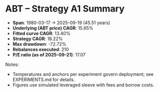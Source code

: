 # ABT – Strategy A1 Summary

- **Span**: 1980-03-17 → 2025-09-19 (45.51 years)
- **Underlying (ABT price) CAGR**: 15.65%
- **Fitted curve CAGR**: 13.40%
- **Strategy CAGR**: 18.22%
- **Max drawdown**: -72.72%
- **Rebalances executed**: 210
- **P/E ratio (as of 2025-09-21)**: 17.07

Notes:

- Temperatures and anchors per experiment govern deployment; see EXPERIMENTS.md for details.
- Figures use simulated leveraged sleeve with fees and borrow costs.

